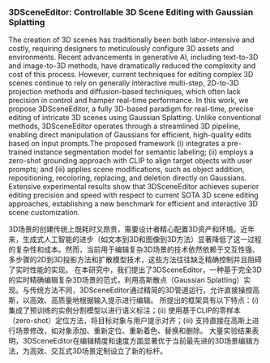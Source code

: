 ### 3DSceneEditor: Controllable 3D Scene Editing with Gaussian Splatting

The creation of 3D scenes has traditionally been both labor-intensive and costly, requiring designers to meticulously configure 3D assets and environments. Recent advancements in generative AI, including text-to-3D and image-to-3D methods, have dramatically reduced the complexity and cost of this process. However, current techniques for editing complex 3D scenes continue to rely on generally interactive multi-step, 2D-to-3D projection methods and diffusion-based techniques, which often lack precision in control and hamper real-time performance. In this work, we propose 3DSceneEditor, a fully 3D-based paradigm for real-time, precise editing of intricate 3D scenes using Gaussian Splatting. Unlike conventional methods, 3DSceneEditor operates through a streamlined 3D pipeline, enabling direct manipulation of Gaussians for efficient, high-quality edits based on input prompts.The proposed framework (i) integrates a pre-trained instance segmentation model for semantic labeling; (ii) employs a zero-shot grounding approach with CLIP to align target objects with user prompts; and (iii) applies scene modifications, such as object addition, repositioning, recoloring, replacing, and deletion directly on Gaussians. Extensive experimental results show that 3DSceneEditor achieves superior editing precision and speed with respect to current SOTA 3D scene editing approaches, establishing a new benchmark for efficient and interactive 3D scene customization.


3D场景的创建传统上既耗时又昂贵，需要设计者精心配置3D资产和环境。近年来，生成式人工智能的进步（如文本到3D和图像到3D方法）显著降低了这一过程的复杂性和成本。然而，当前用于编辑复杂3D场景的技术依然依赖于交互性强、多步骤的2D到3D投影方法和扩散模型技术，这些方法往往缺乏精确控制并且阻碍了实时性能的实现。
在本研究中，我们提出了3DSceneEditor，一种基于完全3D的实时精确编辑复杂3D场景的范式，利用高斯散点（Gaussian Splatting）实现。与传统方法不同，3DSceneEditor通过精简的3D管道运行，允许直接操控高斯，以高效、高质量地根据输入提示进行编辑。
所提出的框架具有以下特点：(i) 集成了预训练的实例分割模型以进行语义标注；(ii) 使用基于CLIP的零样本（zero-shot）定位方法，将目标对象与用户提示对齐；(iii) 支持直接在高斯上进行场景修改，如对象添加、重新定位、重新着色、替换和删除。
大量实验结果表明，3DSceneEditor在编辑精度和速度方面显著优于当前最先进的3D场景编辑方法，为高效、交互式3D场景定制设立了新的标杆。
